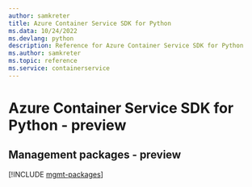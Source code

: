 ```yaml
---
author: samkreter
title: Azure Container Service SDK for Python
ms.data: 10/24/2022
ms.devlang: python
description: Reference for Azure Container Service SDK for Python
ms.author: samkreter
ms.topic: reference
ms.service: containerservice
---
```

# Azure Container Service SDK for Python - preview

## Management packages - preview
[!INCLUDE [mgmt-packages](container-service-mgmt-index.md)]
